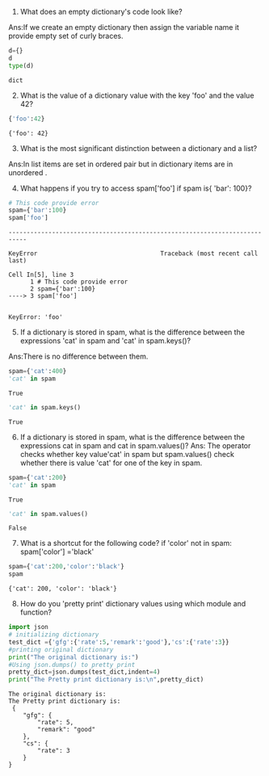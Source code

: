 1. What does an empty dictionary's code look like?

Ans:If we create an empty dictionary then assign the variable name it provide empty set of curly braces.


```python
d={}
d
type(d)
```




    dict



2. What is the value of a dictionary value with the key 'foo' and the value 42?


```python
{'foo':42}
```




    {'foo': 42}



3. What is the most significant distinction between a dictionary and a list?

Ans:In list items are set in ordered pair but in dictionary items are in unordered .

4. What happens if you try to access spam['foo'] if spam is{ 'bar': 100}?


```python
# This code provide error
spam={'bar':100}
spam['foo']
```


    ---------------------------------------------------------------------------

    KeyError                                  Traceback (most recent call last)

    Cell In[5], line 3
          1 # This code provide error
          2 spam={'bar':100}
    ----> 3 spam['foo']
    

    KeyError: 'foo'


5. If a dictionary is stored in spam, what is the difference between the expressions 'cat' in spam and 'cat' in spam.keys()?


Ans:There is no difference between them.


```python
spam={'cat':400}
'cat' in spam
```




    True




```python
'cat' in spam.keys()
```




    True



6. If a dictionary is stored in spam, what is the difference between the expressions cat in spam and cat in spam.values()?
Ans: The operator checks whether key value'cat' in spam but spam.values() check whether there is value 'cat' for one of the key in spam.


```python
spam={'cat':200}
'cat' in spam
```




    True




```python
'cat' in spam.values()
```




    False



7. What is a shortcut for the following code?
if 'color' not in spam:
spam['color'] ='black' 


```python
spam={'cat':200,'color':'black'}
spam
```




    {'cat': 200, 'color': 'black'}



8. How do you 'pretty print' dictionary values using which module and function?


```python
import json
# initializing dictionary
test_dict ={'gfg':{'rate':5,'remark':'good'},'cs':{'rate':3}}
#printing original dictionary
print("The original dictionary is:")
#Using json.dumps() to pretty print
pretty_dict=json.dumps(test_dict,indent=4)
print("The Pretty print dictionary is:\n",pretty_dict)
```

    The original dictionary is:
    The Pretty print dictionary is:
     {
        "gfg": {
            "rate": 5,
            "remark": "good"
        },
        "cs": {
            "rate": 3
        }
    }
    


```python

```
